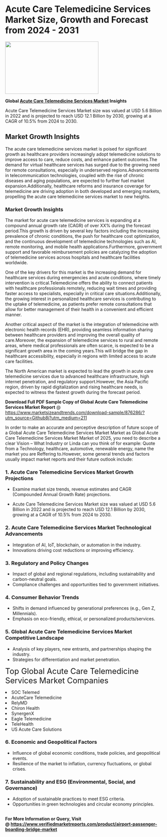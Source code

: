 <H1>Acute Care Telemedicine Services Market Size, Growth and Forecast from 2024 - 2031</H1><img class="aligncenter size-medium wp-image-584254" src="https://thirdeyenews.in/wp-content/uploads/2024/09/Global-Market-Research-300x168.jpeg" alt="" width="300" height="168" /><p><strong>Global&nbsp;<a href="https://www.marketsizeandtrends.com/download-sample/876286/?utm_source=Github8j?utm_medium=211">Acute Care Telemedicine Services Market</a> Insights</strong></p><p>Acute Care Telemedicine Services Market size was valued at USD 5.6 Billion in 2022 and is projected to reach USD 12.1 Billion by 2030, growing at a CAGR of 10.5% from 2024 to 2030.</p><p><h2>Market Growth Insights</h2> <p>The acute care telemedicine services market is poised for significant growth as healthcare providers increasingly adopt telemedicine solutions to improve access to care, reduce costs, and enhance patient outcomes.The demand for virtual healthcare services has surged due to the growing need for remote consultations, especially in underserved regions.Advancements in telecommunication technologies, coupled with the rise of chronic diseases and aging populations, are expected to further fuel market expansion.Additionally, healthcare reforms and insurance coverage for telemedicine are driving adoption in both developed and emerging markets, propelling the acute care telemedicine services market to new heights.</p> <h3>Market Growth Insights</h3> <p>The market for acute care telemedicine services is expanding at a compound annual growth rate (CAGR) of over XX% during the forecast period.This growth is driven by several key factors including the increasing prevalence of chronic conditions, the push for healthcare cost optimization, and the continuous development of telemedicine technologies such as AI, remote monitoring, and mobile health applications.Furthermore, government support and favorable reimbursement policies are catalyzing the adoption of telemedicine services across hospitals and healthcare facilities worldwide.</p> <p>One of the key drivers for this market is the increasing demand for healthcare services during emergencies and acute conditions, where timely intervention is critical.Telemedicine offers the ability to connect patients with healthcare professionals remotely, reducing wait times and providing faster access to specialists, especially in critical care situations.Additionally, the growing interest in personalized healthcare services is contributing to the uptake of telemedicine, as patients prefer remote consultations that allow for better management of their health in a convenient and efficient manner.</p> <p>Another critical aspect of the market is the integration of telemedicine with electronic health records (EHR), providing seamless information sharing between healthcare providers and improving the overall quality of care.Moreover, the expansion of telemedicine services to rural and remote areas, where medical professionals are often scarce, is expected to be a significant growth area in the coming years.This will bridge the gap in healthcare accessibility, especially in regions with limited access to acute care facilities.</p> <p>The North American market is expected to lead the growth in acute care telemedicine services due to advanced healthcare infrastructure, high internet penetration, and regulatory support.However, the Asia Pacific region, driven by rapid digitalization and rising healthcare needs, is expected to witness the fastest growth during the forecast period.</p> <p><span class=""><strong>Download Full PDF Sample Copy of Global Acute Care Telemedicine Services Market Report</strong> @ <a href="https://www.marketsizeandtrends.com/download-sample/876286/?utm_source=Github8j?utm_medium=211" target="_blank">https://www.marketsizeandtrends.com/download-sample/876286/?utm_source=Github8j?utm_medium=211</a></span></p><p>In order to make an accurate and perceptive description of future scope of a Global&nbsp;Acute Care Telemedicine Services Market Market as Global&nbsp;Acute Care Telemedicine Services Market Market of 2025, you need to describe a clear Vision &ndash; What Industry or Linda can you think of for example: Quote from a Technology, healthcare, automotive, renewable energy, name the market you are Reffering to.However, some general trends and factors usually impact market reports and their future outlook include:</p><h3>1.&nbsp;<strong>Acute Care Telemedicine Services Market Growth Projections</strong></h3><ul><li>Examine market size trends, revenue estimates and CAGR (Compounded Annual Growth Rate) projections.</li><li><p>Acute Care Telemedicine Services Market size was valued at USD 5.6 Billion in 2022 and is projected to reach USD 12.1 Billion by 2030, growing at a CAGR of 10.5% from 2024 to 2030.</p></li></ul><h3>2.&nbsp;<strong>Acute Care Telemedicine Services Market Technological Advancements</strong></h3><ul><li>Integration of AI, IoT, blockchain, or automation in the industry.</li><li>Innovations driving cost reductions or improving efficiency.</li></ul><h3>3.&nbsp;<strong>Regulatory and Policy Changes</strong></h3><ul><li>Impact of global and regional regulations, including sustainability and carbon-neutral goals.</li><li>Compliance challenges and opportunities tied to government initiatives.</li></ul><h3>4.&nbsp;<strong>Consumer Behavior Trends</strong></h3><ul><li>Shifts in demand influenced by generational preferences (e.g., Gen Z, Millennials).</li><li>Emphasis on eco-friendly, ethical, or personalized products/services.</li></ul><h3>5.&nbsp;<strong>Global Acute Care Telemedicine Services Market Competitive Landscape</strong></h3><ul><li>Analysis of key players, new entrants, and partnerships shaping the industry.</li><li>Strategies for differentiation and market penetration.</li></ul><p data-pm-slice="1 1 []"><span style="color: inherit; font-family: inherit; font-size: 25px;">Top Global Acute Care Telemedicine Services Market Companies</span></p><div class="" data-test-id=""><p><li>SOC Telemed</li><li> AcuteCare Telemedicine</li><li> RelyMD</li><li> Chiron Health</li><li> SynergenX</li><li> Eagle Telemedicine</li><li> TeleHealth</li><li> US Acute Care Solutions</li></p></div><h3>6.&nbsp;<strong>Economic and Geopolitical Factors</strong></h3><ul><li>Influence of global economic conditions, trade policies, and geopolitical events.</li><li>Resilience of the market to inflation, currency fluctuations, or global crises.</li></ul><h3>7.&nbsp;<strong>Sustainability and ESG (Environmental, Social, and Governance)</strong></h3><ul><li>Adoption of sustainable practices to meet ESG criteria.</li><li>Opportunities in green technologies and circular economy principles.</li></ul><h2><strong style="font-size: 14px;">For More Information or Query, Visit @&nbsp;</strong><a style="background-color: #ffffff; font-size: 14px;" href="https://www.marketsizeandtrends.com/report/acute-care-telemedicine-services-market/" target="_blank">https://www.verifiedmarketreports.com/product/airport-passenger-boarding-bridge-market</a></h2>